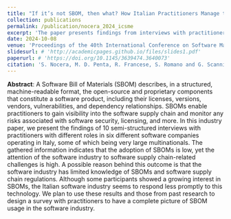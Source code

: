 ```yaml
---
title: "If it’s not SBOM, then what? How Italian Practitioners Manage the Software Supply Chain"
collection: publications
permalink: /publication/nocera_2024_icsme
excerpt: 'The paper presents findings from interviews with practitioners in the Italian software industry, revealing low Software Bill of Materials (SBOM) adoption despite high awareness of software supply chain challenges, likely due to limited knowledge of SBOMs and regulations.'
date: 2024-10-08
venue: 'Proceedings of the 40th International Conference on Software Maintenance and Evolution (ICSME)'
slidesurl: # 'http://academicpages.github.io/files/slides1.pdf'
paperurl: # 'https://doi.org/10.1145/3639474.3640073'
citation: 'S. Nocera, M. D. Penta, R. Francese, S. Romano and G. Scanniello, "If it’s not SBOM, then what? How Italian Practitioners Manage the Software Supply Chain," 2024 IEEE International Conference on Software Maintenance and Evolution (ICSME), Flagstaff, Arizona, 2024.'
---
```


**Abstract**: A Software Bill of Materials (SBOM) describes, in a structured, machine-readable format, the open-source and proprietary components that constitute a software product, including their licenses, versions, vendors, vulnerabilities, and dependency relationships. SBOMs enable practitioners to gain visibility into the software supply chain and monitor any risks associated with software security, licensing, and more. In this industry paper, we present the findings of 10 semi-structured interviews with practitioners with different roles in six different software companies operating in Italy, some of which being very large multinationals. The gathered information indicates that the adoption of SBOMs is low, yet the attention of the software industry to software supply chain-related challenges is high. A possible reason behind this outcome is that the software industry has limited knowledge of SBOMs and software supply chain regulations. Although some participants showed a growing interest in SBOMs, the Italian software industry seems to respond less promptly to this technology. We plan to use these results and those from past research to design a survey with practitioners to have a complete picture of SBOM usage in the software industry.
